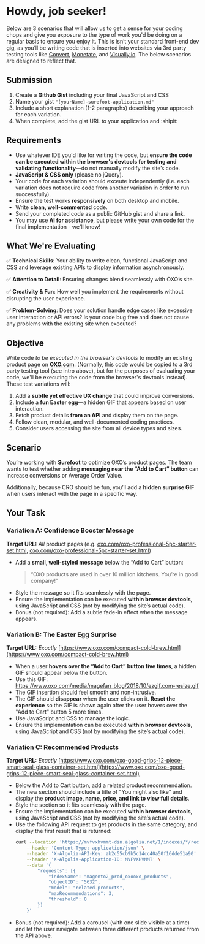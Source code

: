 # Howdy, job seeker!

Below are 3 scenarios that will allow us to get a sense for your coding chops and give you exposure to the type of work you'd be doing on a regular basis to ensure you enjoy it. This is isn’t your standard front-end dev gig, as you’ll be writing code that is inserted into websites via 3rd party testing tools like [Convert](https://www.convert.com/), [Monetate](https://www.monetate.com/), and [Visually.io](https://www.visually.io/). The below scenarios are designed to reflect that.  

## Submission

1. Create a **Github Gist** including your final JavaScript and CSS
1. Name your gist `"[yourName]-surefoot-application.md"`
1. Include a short explanation (1-2 paragraphs) describing your approach for each variation.
1. When complete, add the gist URL to your application and :shipit:

## Requirements

*   Use whatever IDE you'd like for writing the code, but **ensure the code can be executed within the browser's devtools for testing and validating functionality**—do not manually modify the site’s code.
*   **JavaScript & CSS only** (please no jQuery).
*   Your code for each variation should exceute independently (i.e. each variation does not require code from another variation in order to run successfully).
*   Ensure the test works **responsively** on both desktop and mobile.
*   Write **clean, well-commented** code.
*   Send your completed code as a public GitHub gist and share a link.
*   You may use **AI for assistance**, but please write your own code for the final implementation - we'll know!
    
## What We're Evaluating

✅ **Technical Skills**: Your ability to write clean, functional JavaScript and CSS and leverage existing APIs to display information asynchronously.

✅ **Attention to Detail**: Ensuring changes blend seamlessly with OXO’s site.

✅ **Creativity & Fun**: How well you implement the requirements without disrupting the user experience.

✅ **Problem-Solving**: Does your solution handle edge cases like excessive user interaction or API errors? Is your code bug free and does not cause any problems with the existing site when executed?

## Objective

Write code *to be executed in the browser's devtools* to modify an existing product page on [**OXO.com**](http://OXO.com). (Normally, this code would be copied to a 3rd party testing tool (see intro above), but for the purposes of evaluating your code, we'll be executing the code from the browser's devtools instead). These test variations will:

1.  Add a **subtle yet effective UX change** that could improve conversions.
2.  Include a **fun Easter egg**—a hidden GIF that appears based on user interaction.
3.  Fetch product details **from an API** and display them on the page.
4.  Follow clean, modular, and well-documented coding practices.
5.  Consider users accessing the site from all device types and sizes.

## Scenario

You’re working with **Surefoot** to optimize OXO’s product pages. The team wants to test whether adding **messaging near the “Add to Cart” button** can increase conversions or Average Order Value.

Additionally, because CRO should be fun, you’ll add a **hidden surprise GIF** when users interact with the page in a specific way.

## Your Task

### Variation A: Confidence Booster Message

**Target URL:** _All_ product pages (e.g. ﻿[oxo.com/oxo-professional-5pc-starter-set.html](https://www.oxo.com/oxo-professional-5pc-starter-set.html), [oxo.com/oxo-professional-5pc-starter-set.html](https://www.oxo.com/oxo-professional-5pc-starter-set.html)﻿)

*   Add a **small, well-styled message** below the “Add to Cart” button:
    > “OXO products are used in over 10 million kitchens. You’re in good company!”
*   Style the message so it fits seamlessly with the page.
*   Ensure the implementation can be executed **within browser devtools**, using JavaScript and CSS (not by modifying the site’s actual code).
*   Bonus (not required): Add a subtle fade-in effect when the message appears.

### Variation B: The Easter Egg Surprise

**Target URL:** _Exactly_ [https://www.oxo.com/compact-cold-brew.html](https://www.oxo.com/compact-cold-brew.html)

*   When a user **hovers over the “Add to Cart” button five times**, a hidden GIF should appear below the button.
*   Use this GIF: https://www.oxo.com/media/magefan_blog/2018/10/ezgif.com-resize.gif
*   The GIF insertion should feel smooth and non-intrusive.
*   The GIF should **disappear** when the user clicks on it. **Reset the experience** so the GIF is shown again after the user hovers over the "Add to Cart" button 5 more times.
*   Use JavaScript and CSS to manage the logic.
*   Ensure the implementation can be executed **within browser devtools**, using JavaScript and CSS (not by modifying the site’s actual code).
    
### Variation C: Recommended Products

**Target URL:** _Exactly_ [https://www.oxo.com/oxo-good-grips-12-piece-smart-seal-glass-container-set.html](https://www.oxo.com/oxo-good-grips-12-piece-smart-seal-glass-container-set.html)

*   Below the Add to Cart button, add a related product recommendation.
*   The new section should include a title of "You might also like" and display the **product image, name, price, and link to view full details**.
*   Style the section so it fits seamlessly with the page.
*   Ensure the implementation can be executed **within browser devtools**, using JavaScript and CSS (not by modifying the site’s actual code).
*   Use the following API request to get products in the same category, and display the first result that is returned:
    ```sh
    curl --location 'https://mvfvxhvmmt-dsn.algolia.net/1/indexes/*/recommendations' \
        --header 'Content-Type: application/json' \
        --header 'X-Algolia-API-Key: ab2c55cb9b5c14cc40a50f16dde51a90' \
        --header 'X-Algolia-Application-ID: MVFVXHVMMT' \
        --data '{
            "requests": [{
                "indexName": "magento2_prod_oxooxo_products",
                "objectID": "5632",
                "model": "related-products",
                "maxRecommendations": 3,
                "threshold": 0
            }]
        }'
    ```
*   Bonus (not required): Add a carousel (with one slide visible at a time) and let the user navigate between three different products returned from the API above.
